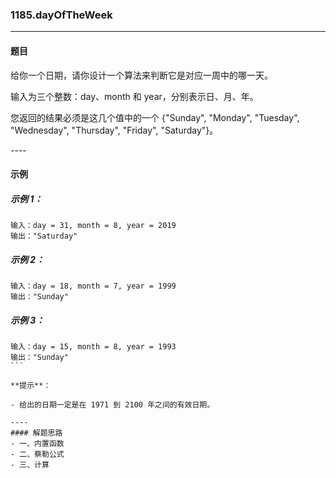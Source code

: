### 1185.dayOfTheWeek
----
#### 题目
给你一个日期，请你设计一个算法来判断它是对应一周中的哪一天。

输入为三个整数：day、month 和 year，分别表示日、月、年。

您返回的结果必须是这几个值中的一个 {"Sunday", "Monday", "Tuesday", "Wednesday", "Thursday", "Friday", "Saturday"}。

---- 
#### 示例

##### 示例 1：

```
输入：day = 31, month = 8, year = 2019
输出："Saturday"
```

##### 示例 2：

```
输入：day = 18, month = 7, year = 1999
输出："Sunday"
```

##### 示例 3：

```
输入：day = 15, month = 8, year = 1993
输出："Sunday"
``` 

**提示**：

- 给出的日期一定是在 1971 到 2100 年之间的有效日期。

----
#### 解题思路
- 一、内置函数
- 二、蔡勒公式
- 三、计算